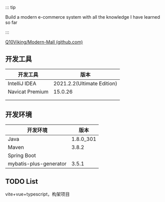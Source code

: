 ::: tip

Build a modern e-commerce system with all the knowledge I have learned so far

:::

[Q10Viking/Modern-Mall (github.com)](https://github.com/Q10Viking/Modern-Mall)



## 开发工具

| 开发工具        | 版本                       |
| --------------- | -------------------------- |
| IntelliJ IDEA   | 2021.2.2(Ultimate Edition) |
| Navicat Premium | 15.0.26                    |
|                 |                            |
|                 |                            |



## 开发环境

| 开发环境 | 版本      |
| -------- | --------- |
| Java     | 1.8.0_301 |
| Maven    | 3.8.2     |
|  Spring Boot        |           |
| mybatis-plus-generator | 3.5.1 |



## TODO List



vite+vue+typescript，构架项目
